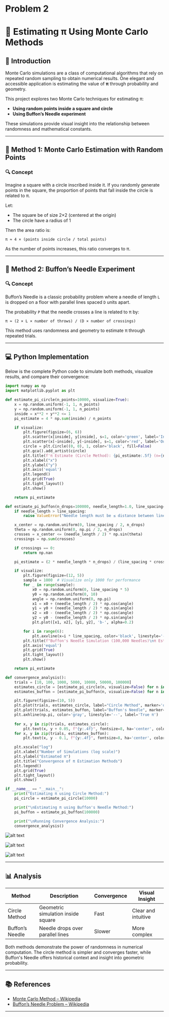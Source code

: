 # Problem 2
# 🎲 Estimating π Using Monte Carlo Methods

## 📌 Introduction

Monte Carlo simulations are a class of computational algorithms that rely on repeated random sampling to obtain numerical results. One elegant and accessible application is estimating the value of **π** through probability and geometry.

This project explores two Monte Carlo techniques for estimating π:

- **Using random points inside a square and circle**
- **Using Buffon’s Needle experiment**

These simulations provide visual insight into the relationship between randomness and mathematical constants.

---

## 🧠 Method 1: Monte Carlo Estimation with Random Points

### 🔍 Concept

Imagine a square with a circle inscribed inside it. If you randomly generate points in the square, the proportion of points that fall inside the circle is related to π.

Let:
- The square be of size 2×2 (centered at the origin)
- The circle have a radius of 1

Then the area ratio is:

``π ≈ 4 × (points inside circle / total points)``

As the number of points increases, this ratio converges to π.

---

## 📐 Method 2: Buffon’s Needle Experiment

### 🔍 Concept

Buffon’s Needle is a classic probability problem where a needle of length `L` is dropped on a floor with parallel lines spaced `D` units apart.

The probability `P` that the needle crosses a line is related to π by:

``π ≈ (2 × L × number of throws) / (D × number of crossings)``

This method uses randomness and geometry to estimate π through repeated trials.

---

## 💻 Python Implementation

Below is the complete Python code to simulate both methods, visualize results, and compare their convergence:

```python
import numpy as np
import matplotlib.pyplot as plt

def estimate_pi_circle(n_points=10000, visualize=True):
    x = np.random.uniform(-1, 1, n_points)
    y = np.random.uniform(-1, 1, n_points)
    inside = x**2 + y**2 <= 1
    pi_estimate = 4 * np.sum(inside) / n_points

    if visualize:
        plt.figure(figsize=(6, 6))
        plt.scatter(x[inside], y[inside], s=1, color='green', label='Inside Circle')
        plt.scatter(x[~inside], y[~inside], s=1, color='red', label='Outside Circle')
        circle = plt.Circle((0, 0), 1, color='black', fill=False)
        plt.gca().add_artist(circle)
        plt.title(f'π Estimate (Circle Method): {pi_estimate:.5f} (n={n_points})')
        plt.xlabel("x")
        plt.ylabel("y")
        plt.axis('equal')
        plt.legend()
        plt.grid(True)
        plt.tight_layout()
        plt.show()

    return pi_estimate

def estimate_pi_buffon(n_drops=100000, needle_length=1.0, line_spacing=2.0, visualize=True):
    if needle_length > line_spacing:
        raise ValueError("Needle length must be ≤ distance between lines.")

    x_center = np.random.uniform(0, line_spacing / 2, n_drops)
    theta = np.random.uniform(0, np.pi / 2, n_drops)
    crosses = x_center <= (needle_length / 2) * np.sin(theta)
    crossings = np.sum(crosses)

    if crossings == 0:
        return np.nan

    pi_estimate = (2 * needle_length * n_drops) / (line_spacing * crossings)

    if visualize:
        plt.figure(figsize=(12, 5))
        sample = 1000  # Visualize only 1000 for performance
        for _ in range(sample):
            x0 = np.random.uniform(0, line_spacing * 5)
            y0 = np.random.uniform(0, 10)
            angle = np.random.uniform(0, np.pi)
            x1 = x0 + (needle_length / 2) * np.cos(angle)
            y1 = y0 + (needle_length / 2) * np.sin(angle)
            x2 = x0 - (needle_length / 2) * np.cos(angle)
            y2 = y0 - (needle_length / 2) * np.sin(angle)
            plt.plot([x1, x2], [y1, y2], 'b-', alpha=0.2)

        for i in range(6):
            plt.axvline(x=i * line_spacing, color='black', linestyle='--')
        plt.title(f"Buffon's Needle Simulation (100,000 Needles)\nπ Estimate: {pi_estimate:.5f}")
        plt.axis('equal')
        plt.grid(True)
        plt.tight_layout()
        plt.show()

    return pi_estimate

def convergence_analysis():
    trials = [10, 100, 1000, 5000, 10000, 50000, 100000]
    estimates_circle = [estimate_pi_circle(n, visualize=False) for n in trials]
    estimates_buffon = [estimate_pi_buffon(n, visualize=False) for n in trials]

    plt.figure(figsize=(10, 5))
    plt.plot(trials, estimates_circle, label="Circle Method", marker='o')
    plt.plot(trials, estimates_buffon, label="Buffon's Needle", marker='s')
    plt.axhline(np.pi, color='gray', linestyle='--', label='True π')
    
    for x, y in zip(trials, estimates_circle):
        plt.text(x, y + 0.05, f"{y:.4f}", fontsize=8, ha='center', color='green')
    for x, y in zip(trials, estimates_buffon):
        plt.text(x, y - 0.1, f"{y:.4f}", fontsize=8, ha='center', color='blue')

    plt.xscale("log")
    plt.xlabel("Number of Simulations (log scale)")
    plt.ylabel("Estimated π")
    plt.title("Convergence of π Estimation Methods")
    plt.legend()
    plt.grid(True)
    plt.tight_layout()
    plt.show()

if __name__ == "__main__":
    print("Estimating π using Circle Method:")
    pi_circle = estimate_pi_circle(10000)

    print("\nEstimating π using Buffon's Needle Method:")
    pi_buffon = estimate_pi_buffon(100000)

    print("\nRunning Convergence Analysis:")
    convergence_analysis()

```
![alt text](Figure_21-1.png)

![alt text](Figure_22-1.png)

![alt text](Figure_23-1.png)


---

## 📊 Analysis

| Method            | Description                        | Convergence | Visual Insight     |
|-------------------|------------------------------------|-------------|---------------------|
| Circle Method     | Geometric simulation inside square | Fast        | Clear and intuitive |
| Buffon’s Needle   | Needle drops over parallel lines   | Slower      | More complex        |

Both methods demonstrate the power of randomness in numerical computation. The circle method is simpler and converges faster, while Buffon's Needle offers historical context and insight into geometric probability.

---


## 📚 References

- [Monte Carlo Method – Wikipedia](https://en.wikipedia.org/wiki/Monte_Carlo_method)
- [Buffon’s Needle Problem – Wikipedia](https://en.wikipedia.org/wiki/Buffon%27s_needle_problem)

---
